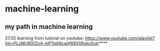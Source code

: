 # machine-learning
## my path in machine learning
27.05 learning from tutorial on youtube: https://www.youtube.com/playlist?list=PLzMcBGfZo4-mP7qA9cagf68V06sko5otr****
